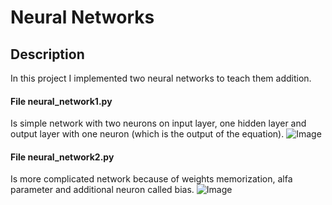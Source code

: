 # Neural Networks
## Description
In this project I implemented two neural networks to teach them addition. 

#### File neural_network1.py
Is simple network with two neurons on input layer, one hidden layer and output layer with one neuron (which is the output of the equation).
![Image](https://i.imgur.com/0EL1sXa.png)

#### File neural_network2.py
Is more complicated network because of weights memorization, alfa parameter and additional neuron called bias.
![Image](https://i.imgur.com/ZXjTsm8.png)
